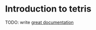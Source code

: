 # Introduction to tetris

TODO: write [great documentation](http://jacobian.org/writing/what-to-write/)
